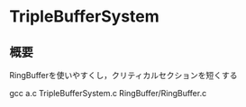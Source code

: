 # TripleBufferSystem
## 概要
RingBufferを使いやすくし，クリティカルセクションを短くする

gcc a.c TripleBufferSystem.c RingBuffer/RingBuffer.c
